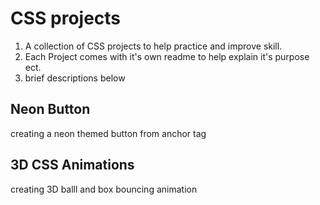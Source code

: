# CSS projects
1. A collection of CSS projects to help practice and improve skill.
2. Each Project comes with it's own readme to help explain it's purpose ect.
3. brief descriptions below

## Neon Button
creating a neon themed button from anchor tag


## 3D CSS Animations
creating 3D balll and box bouncing animation